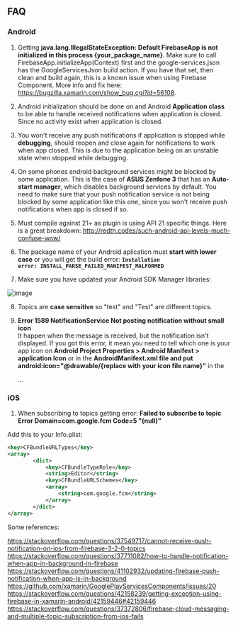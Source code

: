 ## FAQ

### Android

1. Getting <b>java.lang.IllegalStateException: Default FirebaseApp is not initialized in this process {your_package_name}</b>. Make sure to call FirebaseApp.initializeApp(Context) first and the google-services.json has the GoogleServicesJson build action. If you have that set, then clean and build again, this is a known issue when using Firebase Component. More info and fix here: https://bugzilla.xamarin.com/show_bug.cgi?id=56108.



2. Android initialization should be done on and Android <b>Application class</b> to be able to handle received notifications when application is closed. Since no activity exist when application is closed.

3. You won't receive any push notifications if application is stopped while <b>debugging</b>, should reopen and close again for notifications to work when app closed. This is due to the application being on an unstable state when stopped while debugging.

4. On some phones android background services might be blocked by some application. This is the case of <b>ASUS Zenfone 3</b> that has an  <b>Auto-start manager</b>, which disables background services by default. You need to make sure that your push notification service is not being blocked by some application like this one, since you won't receive push notifications when app is closed if so.

5. Must compile against 21+ as plugin is using API 21 specific things. Here is a great breakdown: http://redth.codes/such-android-api-levels-much-confuse-wow/

6. The package name of your Android aplication must <b>start with lower case</b> or you will get the build error: <b><code>Installation error: INSTALL_PARSE_FAILED_MANIFEST_MALFORMED</code> </b>

7. Make sure you have updated your Android SDK Manager libraries:

![image](https://cloud.githubusercontent.com/assets/2547751/6440604/1b0afb64-c0b5-11e4-93b8-c496e2bfa588.png)

8. Topics are <b>case sensitive</b> so "test" and "Test" are different topics.

9. <b> Error 1589 NotificationService Not posting notification without small icon </b><br>
	It happen when the message is received, but the notification isn't displayed. If you got this error, it mean you need to tell which one is your app icon on <b>Android Project Properties > Android Manifest > application Icon</b> or in the <b>AndroidManifext.xml file and put android:icon="@drawable/{replace with your icon file name}"</b> in the
	
	<application android:label="Test" android:icon="@drawable/{replace with your icon file name}">	
	...
	</application>


### iOS

1. When subscribing to topics getting error: <b>Failed to subscribe to topic Error Domain=com.google.fcm Code=5 "(null)" </b>

Add this to your Info.plist:
```xml
<key>CFBundleURLTypes</key>
<array>
		<dict>
			<key>CFBundleTypeRole</key>
			<string>Editor</string>
			<key>CFBundleURLSchemes</key>
			<array>
				<string>com.google.fcm</string>
			</array>
		</dict>
</array>
``` 

Some references:


https://stackoverflow.com/questions/37549717/cannot-receive-push-notification-on-ios-from-firebase-3-2-0-topics
https://stackoverflow.com/questions/37711082/how-to-handle-notification-when-app-in-background-in-firebase
https://stackoverflow.com/questions/41102932/updating-firebase-push-notification-when-app-is-in-background
https://github.com/xamarin/GooglePlayServicesComponents/issues/20
https://stackoverflow.com/questions/42158239/getting-exception-using-firebase-in-xamarin-android/42159446#42159446
https://stackoverflow.com/questions/37372806/firebase-cloud-messaging-and-multiple-topic-subscription-from-ios-fails
